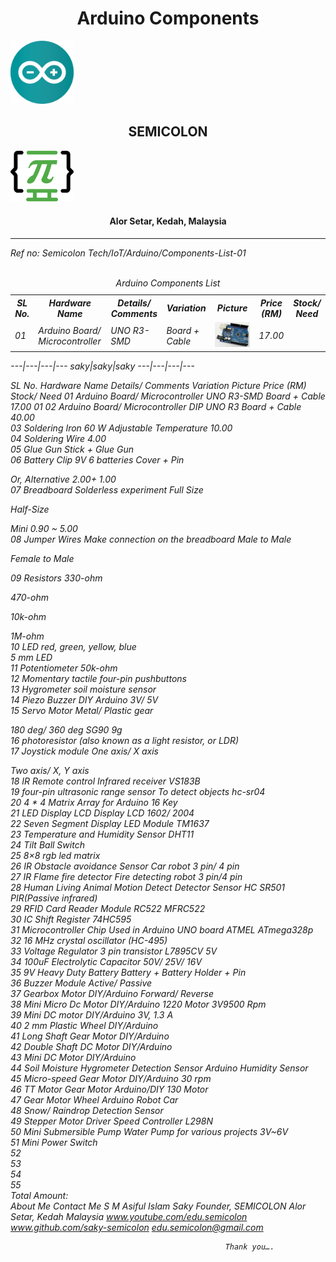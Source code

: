 
<h1 style="text-align:center;">Arduino Components</h1>
<img src="medias/arduino-logo.jpg" width="20%" style="align:center;">
<h2 style="text-align:center;">SEMICOLON</h2>
<img src="medias/logo.png" width="20%" style="align:center;">
<h4 style="text-align:center;">Alor Setar, Kedah, Malaysia</h4>
<hr>
<i>Ref no: Semicolon Tech/IoT/Arduino/Components-List-01<i>
<br>
<table>
<caption align="center">Arduino Components List</caption>
<br>
<tr>
<th>SL No.</th>
<th>Hardware Name</th>
<th>Details/ Comments</th>
<th>Variation</th>
<th>Picture</th>
<th>Price (RM)</th>
<th>Stock/ Need</th>
</tr>
<tr>
<td>01</td>
<td>Arduino Board/ Microcontroller</td>
<td>UNO R3-SMD</td>
<td>Board + Cable</td>
<td><img src="medias/a-smd-1.jpg"></td>
<td>17.00</td>
<td></td>
</tr>
</table>

---|---|---|---
saky|saky|saky
---|---|---|---

SL No.	Hardware Name	Details/
Comments	Variation	Picture	Price (RM)	Stock/
Need
01	Arduino Board/
Microcontroller	UNO R3-SMD	Board + Cable	 	17.00	01
02	Arduino Board/
Microcontroller	DIP UNO R3	Board + Cable	 	40.00	
03	Soldering Iron	60 W
Adjustable Temperature		 	10.00	
04	Soldering Wire			 	4.00	
05	Glue Gun		Stick + Glue Gun	 		
06	Battery Clip	9V	6 batteries Cover + Pin

Or,
Alternative	 	2.00+
1.00	
07	Breadboard	Solderless experiment	Full Size

Half-Size

Mini	 	0.90
~ 5.00	
08	Jumper Wires	Make connection on the breadboard	Male to Male

Female to Male



	 		
09	Resistors		330-ohm 

470-ohm 

10k-ohm

1M-ohm 	 		
10	LED
	red, green, yellow, blue	
5 mm LED	 		
11	Potentiometer		50k-ohm	 		
12	Momentary tactile four-pin pushbuttons			 		
13	Hygrometer soil moisture sensor			 		
14	Piezo Buzzer	DIY Arduino	3V/ 5V	 		
15	Servo Motor	Metal/ Plastic gear

180 deg/
360 deg	SG90 9g	 		
16	photoresistor (also known as a light resistor, or LDR)			  		
17	Joystick module		One axis/ X axis

Two axis/
X, Y axis	 		
18	IR Remote control	Infrared receiver	VS183B	 		
19	four-pin ultrasonic range sensor	To detect objects	hc-sr04	 		
20	4 * 4 Matrix Array for Arduino		16 Key	 		
21	LED Display
LCD Display		LCD 1602/ 2004	 		
22	Seven Segment Display	LED Module	TM1637 	 		
23	Temperature and Humidity Sensor		DHT11	 		
24	Tilt Ball Switch					
25	8×8 rgb led matrix					
26	IR Obstacle avoidance Sensor	Car robot	3 pin/ 
4 pin	 		
27	IR Flame fire detector	Fire detecting robot	3 pin/4 pin	 		
28	Human Living Animal Motion Detect Detector Sensor		HC SR501 PIR(Passive infrared)	 		
29	RFID Card Reader Module		RC522
MFRC522	 		
30	IC Shift Register		74HC595	 		
31	Microcontroller Chip	Used in Arduino UNO board	ATMEL ATmega328p 	 		
32	16 MHz crystal oscillator (HC-495)			 		
33	Voltage Regulator	3 pin transistor	L7895CV 5V	 		
34	100uF Electrolytic Capacitor		50V/
25V/
16V	 		
35	9V Heavy Duty Battery		Battery + Battery Holder + Pin	 		
36	Buzzer Module		Active/
Passive	 		
37	Gearbox Motor	DIY/Arduino	Forward/
Reverse	 		
38	Mini Micro Dc Motor	DIY/Arduino	1220 Motor 3V9500 Rpm	 		
39	Mini DC motor	DIY/Arduino	3V, 1.3 A	 		
40	2 mm Plastic Wheel	DIY/Arduino		 		
41	Long Shaft Gear Motor	DIY/Arduino		 		
42	Double Shaft DC Motor	DIY/Arduino		 		
43	Mini DC Motor	DIY/Arduino		 		
44	Soil Moisture Hygrometer Detection Sensor	Arduino	Humidity Sensor	 		
45	Micro-speed Gear Motor	DIY/Arduino	30 rpm	 		
46	TT Motor 
Gear Motor	Arduino/DIY	130 Motor	 		
47	Gear Motor Wheel	Arduino Robot Car		 		
48	Snow/ Raindrop Detection Sensor			 		
49	Stepper Motor Driver	Speed Controller	L298N	 		
50	Mini Submersible Pump	Water Pump for various projects	3V~6V	 		
51	Mini Power Switch			 		
52						
53						
54						
55						
									Total Amount:		
			      About Me						         Contact Me
	S M Asiful Islam Saky
Founder,
SEMICOLON
Alor Setar, Kedah Malaysia	www.youtube.com/edu.semicolon
www.github.com/saky-semicolon
edu.semicolon@gmail.com

													Thank you….

